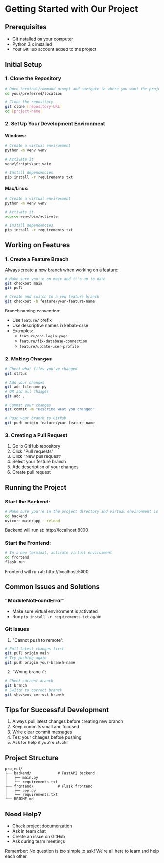 # Getting Started with Our Project

## Prerequisites
- Git installed on your computer
- Python 3.x installed
- Your GitHub account added to the project

## Initial Setup

### 1. Clone the Repository
```bash
# Open terminal/command prompt and navigate to where you want the project
cd your/preferred/location

# Clone the repository
git clone [repository-URL]
cd [project-name]
```

### 2. Set Up Your Development Environment

#### Windows:
```bash
# Create a virtual environment
python -m venv venv

# Activate it
venv\Scripts\activate

# Install dependencies
pip install -r requirements.txt
```

#### Mac/Linux:
```bash
# Create a virtual environment
python -m venv venv

# Activate it
source venv/bin/activate

# Install dependencies
pip install -r requirements.txt
```

## Working on Features

### 1. Create a Feature Branch
Always create a new branch when working on a feature:
```bash
# Make sure you're on main and it's up to date
git checkout main
git pull

# Create and switch to a new feature branch
git checkout -b feature/your-feature-name
```

Branch naming convention:
- Use `feature/` prefix
- Use descriptive names in kebab-case
- Examples:
  - `feature/add-login-page`
  - `feature/fix-database-connection`
  - `feature/update-user-profile`

### 2. Making Changes
```bash
# Check what files you've changed
git status

# Add your changes
git add filename.py
# OR add all changes
git add .

# Commit your changes
git commit -m "Describe what you changed"

# Push your branch to GitHub
git push origin feature/your-feature-name
```

### 3. Creating a Pull Request
1. Go to GitHub repository
2. Click "Pull requests"
3. Click "New pull request"
4. Select your feature branch
5. Add description of your changes
6. Create pull request

## Running the Project

### Start the Backend:
```bash
# Make sure you're in the project directory and virtual environment is activated
cd backend
uvicorn main:app --reload
```
Backend will run at: http://localhost:8000

### Start the Frontend:
```bash
# In a new terminal, activate virtual environment
cd frontend
flask run
```
Frontend will run at: http://localhost:5000

## Common Issues and Solutions

### "ModuleNotFoundError"
- Make sure virtual environment is activated
- Run `pip install -r requirements.txt` again

### Git Issues
1. "Cannot push to remote":
```bash
# Pull latest changes first
git pull origin main
# Try pushing again
git push origin your-branch-name
```

2. "Wrong branch":
```bash
# Check current branch
git branch
# Switch to correct branch
git checkout correct-branch
```

## Tips for Successful Development
1. Always pull latest changes before creating new branch
2. Keep commits small and focused
3. Write clear commit messages
4. Test your changes before pushing
5. Ask for help if you're stuck!

## Project Structure
```
project/
├── backend/            # FastAPI backend
│   ├── main.py
│   └── requirements.txt
├── frontend/           # Flask frontend
│   ├── app.py
│   └── requirements.txt
└── README.md
```

## Need Help?
- Check project documentation
- Ask in team chat
- Create an issue on GitHub
- Ask during team meetings

Remember: No question is too simple to ask! We're all here to learn and help each other.
